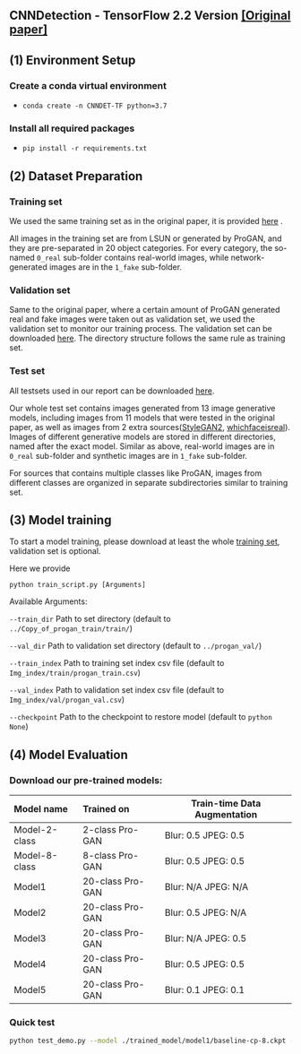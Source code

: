 ## CNNDetection - TensorFlow 2.2 Version [[Original paper]](https://openaccess.thecvf.com/content_CVPR_2020/html/Wang_CNN-Generated_Images_Are_Surprisingly_Easy_to_Spot..._for_Now_CVPR_2020_paper.html)



## (1) Environment Setup

### Create a conda virtual environment

-  `conda create -n CNNDET-TF python=3.7 `

### Install all required packages

- `pip install -r requirements.txt`

## (2) Dataset Preparation

### Training set

We used the same training set as in the original paper, it is provided [here](https://drive.google.com/file/d/1iVNBV0glknyTYGA9bCxT_d0CVTOgGcKh/view?usp=sharing) .

All images in the training set are from LSUN or generated by ProGAN, and they are pre-separated in 20 object categories. For every category, the so-named `0_real` sub-folder contains real-world images, while network-generated images are in the `1_fake` sub-folder.

### Validation set

Same to the original paper, where a certain amount of ProGAN generated real and fake images were taken out as validation set, we used the validation set to monitor our training process. The validation set can be downloaded [here](https://drive.google.com/file/d/1FU7xF8Wl_F8b0tgL0529qg2nZ_RpdVNL/view?usp=sharing). The directory structure follows the same rule as training set.

### Test set

All testsets used in our report can be downloaded [here](https://drive.google.com/file/d/1z_fD3UKgWQyOTZIBbYSaQ-hz4AzUrLC1/view?usp=sharing).

Our whole test set contains images generated from 13 image generative models, including images from 11 models that were tested in the original paper, as well as images from 2 extra sources([StyleGAN2](https://github.com/NVlabs/stylegan2), [whichfaceisreal](https://www.whichfaceisreal.com/)). Images of different generative models are stored in different directories, named after the exact model. Similar as above, real-world images are in `0_real` sub-folder and synthetic images are in `1_fake` sub-folder.

For sources that contains multiple classes like ProGAN, images from different classes are organized in separate subdirectories similar to training set.

## (3) Model training
To start a model training, please download at least the whole [training set](https://drive.google.com/file/d/1iVNBV0glknyTYGA9bCxT_d0CVTOgGcKh/view?usp=sharing), validation set is optional.

Here we provide 
```
python train_script.py [Arguments] 
```
Available Arguments:

```--train_dir``` Path to set directory (default to `../Copy_of_progan_train/train/`)

```--val_dir``` Path to validation set directory (default to `../progan_val/`)

```--train_index``` Path to training set index csv file (default to `Img_index/train/progan_train.csv`)

```--val_index``` Path to validation set index csv file (default to `Img_index/val/progan_val.csv`)

```--checkpoint``` Path to the checkpoint to restore model (default to ```python None```)


## (4) Model Evaluation

### Download our pre-trained models:

| Model name    | Trained on       | Train-time Data Augmentation |
| :------------ | :--------------- | ---------------------------- |
| Model-2-class | 2-class Pro-GAN  | Blur: 0.5         JPEG: 0.5  |
| Model-8-class | 8-class Pro-GAN  | Blur: 0.5         JPEG: 0.5  |
| Model1        | 20-class Pro-GAN | Blur: N/A        JPEG: N/A   |
| Model2        | 20-class Pro-GAN | Blur: 0.5         JPEG: N/A  |
| Model3        | 20-class Pro-GAN | Blur: N/A        JPEG: 0.5   |
| Model4        | 20-class Pro-GAN | Blur: 0.5         JPEG: 0.5  |
| Model5        | 20-class Pro-GAN | Blur: 0.1         JPEG: 0.1  |

### Quick test

```bash
python test_demo.py --model ./trained_model/model1/baseline-cp-8.ckpt --image ./demo_images/real.png
```

